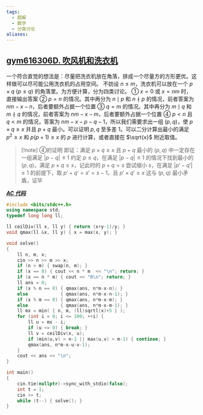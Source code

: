 ```yaml
---
tags:
  - 题解
  - 数学
  - 分类讨论
aliases:
---
```

## [gym616306D. 吹风机和洗衣机](https://codeforces.com/gym/616306/problem/D)

⼀个符合直觉的想法是：尽量把洗⾐机放在⻆落，排成⼀个尽量⽅的⽅形更优。这样做可以尽可能公用洗衣机的占用空间。
不妨设 $n\le m$，洗衣机可以放在一个 $p\times q\ (p\le q)$ 的角落里。为方便计算，分为四类讨论。
① $x=0$ 或 $x=nm$ 时，直接输出答案
② $p=n$ 的情况。其中再分为 $n\mid p$ 和 $n\nmid p$ 的情况，前者答案为 $nm-x-n$，后者要额外占据一个位置
③ $q=m$ 的情况。其中再分为 $m\mid q$ 和 $m\nmid q$ 的情况，前者答案为 $nm-x-m$，后者要额外占据一个位置
④ $p<n$ 且 $q<m$ 的情况，答案为 $nm-x-p-q-1$，所以我们需要求出一组 $(p,q)$，使 $p\times q\ge x$ 并且 $p+q$ 最小。可以证明 $p,q$ 至多差 $1$。可以二分计算出最小的满足 $p^2\ge x$ 和 $p(p+1)\ge x$ 的 $p$ 进行计算，或者直接在 $\sqrt{x}$ 附近取值。

> [!note] ④的证明
> 即证：满足 $p\times q\ge x$ 且 $p+q$ 最小的 $(p,q)$ 中一定存在一组满足 $|p-q|\le 1$
> 约定 $p\le q$，在满足 $|p-q|\le1$ 的情况下找到最小的 $(p,q)$，满足 $p\times q\ge x$，记此时的 $p+q=s$
> 尝试缩小 $s$，在满足 $|p'-q'|\le 1$ 的前提下，取 $p'+q'=s'=s-1$，且 $p'\times q'\ge x$
> 这与 $(p,q)$ 最小矛盾，证毕

[***AC 代码***](https://codeforces.com/gym/616306/submission/326535530)

```cpp
#include <bits/stdc++.h>
using namespace std;
typedef long long ll;

ll ceilDiv(ll x, ll y) { return (x+y-1)/y; }
void qmax(ll &x, ll y) { x = max(x, y); }

void solve()
{
    ll n, m, x;
    cin >> n >> m >> x;
    if (n > m) { swap(n, m); }
    if (x == 0) { cout << n * m  << "\n"; return; }
    if (x == n * m) { cout << "0\n"; return; }
    ll ans = 0;
    if (x % n == 0) { qmax(ans, n*m-x-n); }
    else            { qmax(ans, n*m-x-n-1); }
    if (x % m == 0) { qmax(ans, n*m-x-m); }
    else            { qmax(ans, n*m-x-m-1); }
    ll mx = min( { n, m, (ll)sqrtl(x)+5 } );
    for (int i = 0; i <= 100; ++i) {
        ll u = mx - i;
        if (u <= 0) { break; }
        ll v = ceilDiv(x, u);
        if (min(u,v) > n-1 || max(u,v) > m-1) { continue; }
        qmax(ans, n*m-x-u-v-1);
    }
    cout << ans << "\n";
}

int main()
{
    cin.tie(nullptr)->sync_with_stdio(false);
    int t = 1;
    cin >> t;
    while (t--) { solve(); }
}
```
